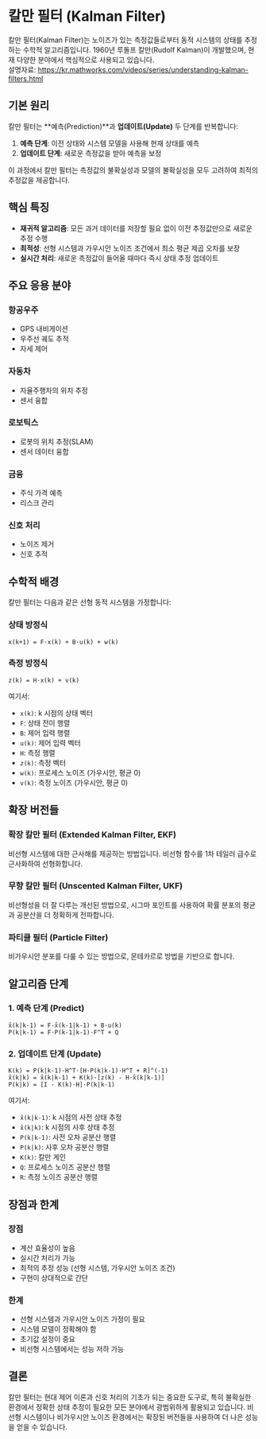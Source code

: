 # 칼만 필터 (Kalman Filter)

칼만 필터(Kalman Filter)는 노이즈가 있는 측정값들로부터 동적 시스템의 상태를 추정하는 수학적 알고리즘입니다. 1960년 루돌프 칼만(Rudolf Kalman)이 개발했으며, 현재 다양한 분야에서 핵심적으로 사용되고 있습니다.  
설명자료: https://kr.mathworks.com/videos/series/understanding-kalman-filters.html

## 기본 원리

칼만 필터는 **예측(Prediction)**과 **업데이트(Update)** 두 단계를 반복합니다:

1. **예측 단계**: 이전 상태와 시스템 모델을 사용해 현재 상태를 예측
2. **업데이트 단계**: 새로운 측정값을 받아 예측을 보정

이 과정에서 칼만 필터는 측정값의 불확실성과 모델의 불확실성을 모두 고려하여 최적의 추정값을 제공합니다.

## 핵심 특징

- **재귀적 알고리즘**: 모든 과거 데이터를 저장할 필요 없이 이전 추정값만으로 새로운 추정 수행
- **최적성**: 선형 시스템과 가우시안 노이즈 조건에서 최소 평균 제곱 오차를 보장
- **실시간 처리**: 새로운 측정값이 들어올 때마다 즉시 상태 추정 업데이트

## 주요 응용 분야

### 항공우주
- GPS 내비게이션
- 우주선 궤도 추적
- 자세 제어

### 자동차
- 자율주행차의 위치 추정
- 센서 융합

### 로보틱스
- 로봇의 위치 추정(SLAM)
- 센서 데이터 융합

### 금융
- 주식 가격 예측
- 리스크 관리

### 신호 처리
- 노이즈 제거
- 신호 추적

## 수학적 배경

칼만 필터는 다음과 같은 선형 동적 시스템을 가정합니다:

### 상태 방정식
```
x(k+1) = F·x(k) + B·u(k) + w(k)
```

### 측정 방정식
```
z(k) = H·x(k) + v(k)
```

여기서:
- `x(k)`: k 시점의 상태 벡터
- `F`: 상태 전이 행렬
- `B`: 제어 입력 행렬
- `u(k)`: 제어 입력 벡터
- `H`: 측정 행렬
- `z(k)`: 측정 벡터
- `w(k)`: 프로세스 노이즈 (가우시안, 평균 0)
- `v(k)`: 측정 노이즈 (가우시안, 평균 0)

## 확장 버전들

### 확장 칼만 필터 (Extended Kalman Filter, EKF)
비선형 시스템에 대한 근사해를 제공하는 방법입니다. 비선형 함수를 1차 테일러 급수로 근사화하여 선형화합니다.

### 무향 칼만 필터 (Unscented Kalman Filter, UKF)
비선형성을 더 잘 다루는 개선된 방법으로, 시그마 포인트를 사용하여 확률 분포의 평균과 공분산을 더 정확하게 전파합니다.

### 파티클 필터 (Particle Filter)
비가우시안 분포를 다룰 수 있는 방법으로, 몬테카르로 방법을 기반으로 합니다.

## 알고리즘 단계

### 1. 예측 단계 (Predict)
```
x̂(k|k-1) = F·x̂(k-1|k-1) + B·u(k)
P(k|k-1) = F·P(k-1|k-1)·F^T + Q
```

### 2. 업데이트 단계 (Update)
```
K(k) = P(k|k-1)·H^T·[H·P(k|k-1)·H^T + R]^(-1)
x̂(k|k) = x̂(k|k-1) + K(k)·[z(k) - H·x̂(k|k-1)]
P(k|k) = [I - K(k)·H]·P(k|k-1)
```

여기서:
- `x̂(k|k-1)`: k 시점의 사전 상태 추정
- `x̂(k|k)`: k 시점의 사후 상태 추정
- `P(k|k-1)`: 사전 오차 공분산 행렬
- `P(k|k)`: 사후 오차 공분산 행렬
- `K(k)`: 칼만 게인
- `Q`: 프로세스 노이즈 공분산 행렬
- `R`: 측정 노이즈 공분산 행렬

## 장점과 한계

### 장점
- 계산 효율성이 높음
- 실시간 처리가 가능
- 최적의 추정 성능 (선형 시스템, 가우시안 노이즈 조건)
- 구현이 상대적으로 간단

### 한계
- 선형 시스템과 가우시안 노이즈 가정이 필요
- 시스템 모델이 정확해야 함
- 초기값 설정이 중요
- 비선형 시스템에서는 성능 저하 가능

## 결론

칼만 필터는 현대 제어 이론과 신호 처리의 기초가 되는 중요한 도구로, 특히 불확실한 환경에서 정확한 상태 추정이 필요한 모든 분야에서 광범위하게 활용되고 있습니다. 비선형 시스템이나 비가우시안 노이즈 환경에서는 확장된 버전들을 사용하여 더 나은 성능을 얻을 수 있습니다.
